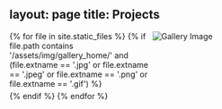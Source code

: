 layout: page
title: Projects
---

<style>
  .image-grid {
    display: grid;
    grid-template-columns: repeat(auto-fill, minmax(200px, 1fr));
    gap: 5px;
  }
  .image-grid img {
    max-width: 100%;
    height: auto;
  }
</style>

<div class="image-grid">
  {% for file in site.static_files %}
    {% if file.path contains '/assets/img/gallery_home/' and (file.extname == '.jpg' or file.extname == '.jpeg' or file.extname == '.png' or file.extname == '.gif') %}
      <img src="{{ file.path }}" alt="Gallery Image">
    {% endif %}
  {% endfor %}
</div>
